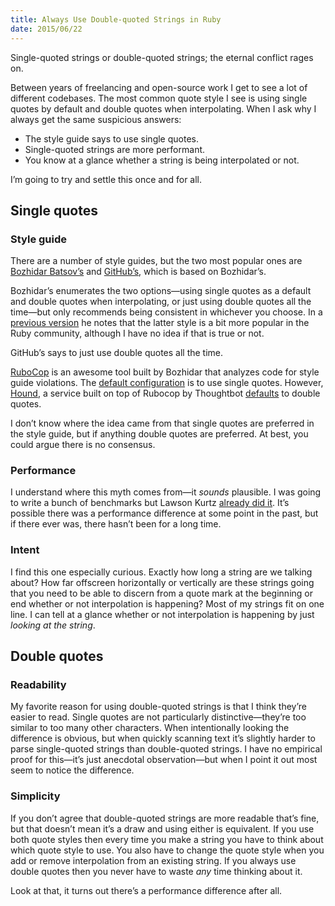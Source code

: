 ```yaml
---
title: Always Use Double-quoted Strings in Ruby
date: 2015/06/22
---
```


Single-quoted strings or double-quoted strings; the eternal conflict rages on.

Between years of freelancing and open-source work I get to see a lot of different codebases. The most common quote style I see is using single quotes by default and double quotes when interpolating. When I ask why I always get the same suspicious answers:

* The style guide says to use single quotes.
* Single-quoted strings are more performant.
* You know at a glance whether a string is being interpolated or not.

I’m going to try and settle this once and for all.

## Single quotes

### Style guide

There are a number of style guides, but the two most popular ones are [Bozhidar Batsov’s][batsov guide] and [GitHub’s][github guide], which is based on Bozhidar’s.

Bozhidar’s enumerates the two options—using single quotes as a default and double quotes when interpolating, or just using double quotes all the time—but only recommends being consistent in whichever you choose. In a [previous version][previous version] he notes that the latter style is a bit more popular in the Ruby community, although I have no idea if that is true or not.

GitHub’s says to just use double quotes all the time.

[RuboCop][rubocop] is an awesome tool built by Bozhidar that analyzes code for style guide violations. The [default configuration][rubocop default] is to use single quotes. However, [Hound][hound], a service built on top of Rubocop by Thoughtbot [defaults][hound default] to double quotes.

I don’t know where the idea came from that single quotes are preferred in the style guide, but if anything double quotes are preferred. At best, you could argue there is no consensus.

### Performance

I understand where this myth comes from—it _sounds_ plausible. I was going to write a bunch of benchmarks but Lawson Kurtz [already did it][string benchmarks]. It’s possible there was a performance difference at some point in the past, but if there ever was, there hasn’t been for a long time.

### Intent

I find this one especially curious. Exactly how long a string are we talking about? How far offscreen horizontally or vertically are these strings going that you need to be able to discern from a quote mark at the beginning or end whether or not interpolation is happening? Most of my strings fit on one line. I can tell at a glance whether or not interpolation is happening by just _looking at the string_.

## Double quotes

### Readability

My favorite reason for using double-quoted strings is that I think they’re easier to read. Single quotes are not particularly distinctive—they’re too similar to too many other characters. When intentionally looking the difference is obvious, but when quickly scanning text it’s slightly harder to parse single-quoted strings than double-quoted strings. I have no empirical proof for this—it’s just anecdotal observation—but when I point it out most seem to notice the difference.

### Simplicity

If you don’t agree that double-quoted strings are more readable that’s fine, but that doesn’t mean it’s a draw and using either is equivalent. If you use both quote styles then every time you make a string you have to think about which quote style to use. You also have to change the quote style when you add or remove interpolation from an existing string. If you always use double quotes then you never have to waste _any_ time thinking about it.

Look at that, it turns out there’s a performance difference after all.

[batsov guide]: https://github.com/bbatsov/ruby-style-guide#consistent-string-literals
[github guide]: https://github.com/styleguide/ruby
[previous version]: https://github.com/bbatsov/ruby-style-guide/commit/4ada068fe7dad872931b713d15720d603c9c209a
[rubocop]: https://github.com/bbatsov/rubocop
[rubocop default]: https://github.com/bbatsov/rubocop/blob/master/config/default.yml#L471
[hound]: https://houndci.com
[hound default]: https://github.com/thoughtbot/hound/blob/master/config/style_guides/ruby.yml#L367
[string benchmarks]: http://viget.com/extend/just-use-double-quoted-ruby-strings
